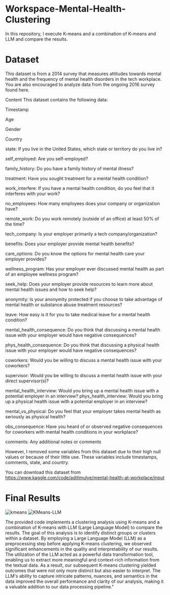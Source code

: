 # Workspace-Mental-Health-Clustering
In this repository, I execute K-means and a combination of K-means and LLM and compare the results.
# Dataset
This dataset is from a 2014 survey that measures attitudes towards mental health and the frequency of mental health disorders in the tech workplace. You are also encouraged to analyze data from the ongoing 2016 survey found here.

Content
This dataset contains the following data:

Timestamp

Age

Gender

Country

state: If you live in the United States, which state or territory do you live in?

self_employed: Are you self-employed?

family_history: Do you have a family history of mental illness?

treatment: Have you sought treatment for a mental health condition?

work_interfere: If you have a mental health condition, do you feel that it interferes with your work?

no_employees: How many employees does your company or organization have?

remote_work: Do you work remotely (outside of an office) at least 50% of the time?

tech_company: Is your employer primarily a tech company/organization?

benefits: Does your employer provide mental health benefits?

care_options: Do you know the options for mental health care your employer provides?

wellness_program: Has your employer ever discussed mental health as part of an employee wellness program?

seek_help: Does your employer provide resources to learn more about mental health issues and how to seek help?

anonymity: Is your anonymity protected if you choose to take advantage of mental health or substance abuse treatment resources?

leave: How easy is it for you to take medical leave for a mental health condition?

mental_health_consequence: Do you think that discussing a mental health issue with your employer would have negative consequences?

phys_health_consequence: Do you think that discussing a physical health issue with your employer would have negative consequences?

coworkers: Would you be willing to discuss a mental health issue with your coworkers?

supervisor: Would you be willing to discuss a mental health issue with your direct supervisor(s)?

mental_health_interview: Would you bring up a mental health issue with a potential employer in an interview?
phys_health_interview: Would you bring up a physical health issue with a potential employer in an interview?

mental_vs_physical: Do you feel that your employer takes mental health as seriously as physical health?

obs_consequence: Have you heard of or observed negative consequences for coworkers with mental health conditions in your workplace?

comments: Any additional notes or comments

However, I removed some variables from this dataset due to their high null values or because of their little use. These variables include timestamps, comments, state, and country.

You can download this dataset from https://www.kaggle.com/code/aditimulye/mental-health-at-workplace/input

# Final Results
![kmeans](https://github.com/alinadikhorasgani/Workspace-Mental-Health-Clustering/assets/90984806/7c261620-ebef-4354-9538-9070ba5717a6)
![KMeans-LLM](https://github.com/alinadikhorasgani/Workspace-Mental-Health-Clustering/assets/90984806/dd800e9f-3153-4bd4-bbd3-a72bcd3ae7a7)

The provided code implements a clustering analysis using K-means and a combination of K-means with LLM (Large Language Model) to compare the results. The goal of this analysis is to identify distinct groups or clusters within a dataset.
By employing a Large Language Model (LLM) as a preprocessing step before applying K-means clustering, we observed significant enhancements in the quality and interpretability of our results. The utilization of the LLM acted as a powerful data transformation tool, enabling us to extract more meaningful and context-rich information from the textual data. As a result, our subsequent K-means clustering yielded outcomes that were not only more distinct but also easier to interpret. The LLM's ability to capture intricate patterns, nuances, and semantics in the data improved the overall performance and clarity of our analysis, making it a valuable addition to our data processing pipeline."




